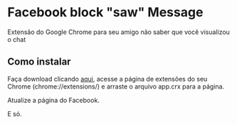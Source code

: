# Facebook block "saw" Message

Extensão do Google Chrome para seu amigo não saber que você visualizou o chat

## Como instalar

Faça download clicando [aqui](https://github.com/manoelneto/facebook-block-chat-message-saw/archive/master.zip), acesse a página de extensões do seu Chrome (chrome://extensions/) e arraste o arquivo app.crx para a página.

Atualize a página do Facebook.

E só.
